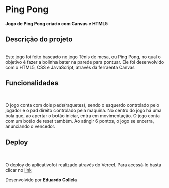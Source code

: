 # Ping Pong #

#### Jogo de Ping Pong criado com Canvas e HTML5 ####

## Descrição do projeto ##
<br>
Este jogo foi feito baseado no jogo Tênis de mesa, ou Ping Pong, no qual o objetivo é fazer a bolinha bater na parede para pontuar.
Ele foi desenvolvido com o HTML5, CSS e JavaScript, através da ferraenta Canvas

## Funcionalidades ##
<br>
<p>O jogo conta com dois pads(raquetes), sendo o esquerdo controlado pelo jogador e o pad direito controlado pela maquina. No centro do
jogo há uma bola que, ao apertar o botão iniciar, entra em movimentação. O jogo conta com um botão de reset também. Ao atingir 6 pontos, o jogo se encerra, anunciando o vencedor.

## Deploy ##
<br>
<br>
O deploy do aplicativofoi realizado através do Vercel. Para acessá-lo basta clicar no <a href="https://vercel.com/bartholas-projects/ping-pong" target="_blank"> link </a>
<br>

<img src="">

<br>

Desenvolvido por **Eduardo Collela**
